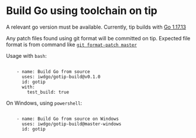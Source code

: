 # Build Go using toolchain on tip

A relevant go version must be available.
Currently, tip builds with [Go 1.17.13](https://github.com/golang/go/issues/44505)

Any patch files found using git format will be committed on tip.
Expected file format is from command like [`git format-patch master`](https://git-scm.com/docs/git-format-patch)

Usage with `bash`:

```

    - name: Build Go from source
      uses: iwdgo/gotip-build@v0.1.0
      id: gotip
      with:
        test_build: true

```

On Windows, using `powershell`:

```

    - name: Build Go from source on Windows
      uses: iwdgo/gotip-build@master-windows
      id: gotip

```
